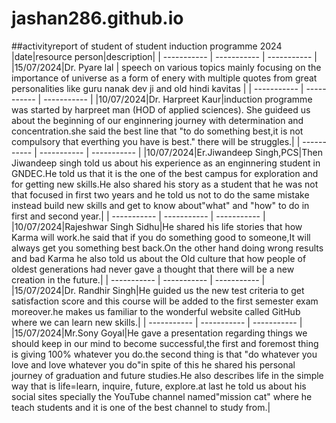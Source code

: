 # jashan286.github.io
##activityreport of student of student induction programme 2024
|date|resource person|description|
| ----------- | ----------- | ----------- |
|15/07/2024|Dr. Pyare lal | speech on various topics mainly focusing on the importance of universe as a form of enery with multiple quotes from great personalities like guru nanak dev ji and old hindi kavitas |
| ----------- | ----------- | ----------- |
|10/07/2024|Dr. Harpreet Kaur|induction programme was started by harpreet man (HOD of applied sciences). She guideed us about the beginning of our enginnering journey with determination and concentration.she said the best line that "to do something best,it is not compulsory that everthing you have is best." there will be struggles.|
| ----------- | ----------- | ----------- |
|10/07/2024|Er.Jiwandeep Singh,PCS|Then Jiwandeep singh told us about his experience as an enginnering student in GNDEC.He told us that it is the one of the best campus for exploration and for getting new skills.He also shared his story as a student that he was not that focused in first two years and he told us not to do the same mistake instead build new skills and get to know about"what" and "how" to do in first and second year.|
| ----------- | ----------- | ----------- |
|10/07/2024|Rajeshwar Singh Sidhu|He shared his life stories that how Karma will work.he said that if you do something good to someone,It will always get you something best back.On the other hand doing wrong results and bad Karma he also told us about the Old culture that how people of oldest generations had never gave a thought that there will be a new creation in the future.|
| ----------- | ----------- | ----------- |
|15/07/2024|Dr. Randhir Singh|He guided us the new test criteria to get satisfaction score and this course will be added to the first semester exam moreover.he makes us familiar to the wonderful website called GitHub where we can learn new skills.|
| ----------- | ----------- | ----------- |
|15/07/2024|Mr.Sony Goyal|He gave a presentation regarding things we should keep in our mind to become successful,the first and foremost thing is giving 100% whatever you do.the second thing is that "do whatever you love and love whatever you do"in spite of this he shared his personal journey of graduation and future studies.He also describes life in the simple way that is life=learn, inquire, future, explore.at last he told us about his social sites specially the YouTube channel named"mission cat" where he teach students and it is one of the best channel to study from.|
